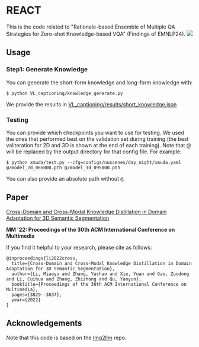 # REACT
This is the code related to "Rationale-based Ensemble of Multiple QA Strategies for Zero-shot Knowledge-based VQA" (Findings of EMNLP24).
![](https://github.com/limiaoyu/REACT/blob/main/overview.jpg)


## Usage
### Step1: Generate Knowledge
You can generate the short-form knowledge and long-form knowledge with:
```
$ python VL_captioning/knowledge_generate.py  
```
We provide the results in [VL_captioning/results/short_knowledge.json](https://github.com/limiaoyu/REACT/blob/main/VL_captioning/results/short_knowledge.json)
### Testing
You can provide which checkpoints you want to use for testing. We used the ones that performed best on the validation set during training (the best valiteration for 2D and 3D is shown at the end of each training). Note that @ will be replaced by the output directory for that config file. For example:
```
$ python xmuda/test.py --cfg=configs/nuscenes/day_night/xmuda.yaml  @/model_2d_065000.pth @/model_3d_095000.pth
```
You can also provide an absolute path without `@`. 

## Paper
[Cross-Domain and Cross-Modal Knowledge Distillation in Domain Adaptation for 3D Semantic Segmentation](https://dl.acm.org/doi/10.1145/3503161.3547990)

**MM '22: Proceedings of the 30th ACM International Conference on Multimedia**

If you find it helpful to your research, please cite as follows:
```
@inproceedings{li2022cross,
  title={Cross-Domain and Cross-Modal Knowledge Distillation in Domain Adaptation for 3D Semantic Segmentation},
  author={Li, Miaoyu and Zhang, Yachao and Xie, Yuan and Gao, Zuodong and Li, Cuihua and Zhang, Zhizhong and Qu, Yanyun},
  booktitle={Proceedings of the 30th ACM International Conference on Multimedia},
  pages={3829--3837},
  year={2022}
}
```

## Acknowledgements
Note that this code is based on the [Img2llm](https://github.com/CR-Gjx/Img2Prompt) repo.

